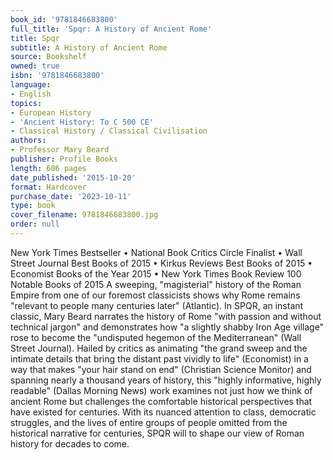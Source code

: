 ```yaml
---
book_id: '9781846683800'
full_title: 'Spqr: A History of Ancient Rome'
title: Spqr
subtitle: A History of Ancient Rome
source: Bookshelf
owned: true
isbn: '9781846683800'
language:
- English
topics:
- European History
- 'Ancient History: To C 500 CE'
- Classical History / Classical Civilisation
authors:
- Professor Mary Beard
publisher: Profile Books
length: 606 pages
date_published: '2015-10-20'
format: Hardcover
purchase_date: '2023-10-11'
type: book
cover_filename: 9781846683800.jpg
order: null
---
```

New York Times Bestseller • National Book Critics Circle Finalist • Wall Street Journal Best Books of 2015 • Kirkus Reviews Best Books of 2015 • Economist Books of the Year 2015 • New York Times Book Review 100 Notable Books of 2015
A sweeping, "magisterial" history of the Roman Empire from one of our foremost classicists shows why Rome remains "relevant to people many centuries later" (Atlantic).
In SPQR, an instant classic, Mary Beard narrates the history of Rome "with passion and without technical jargon" and demonstrates how "a slightly shabby Iron Age village" rose to become the "undisputed hegemon of the Mediterranean" (Wall Street Journal). Hailed by critics as animating "the grand sweep and the intimate details that bring the distant past vividly to life" (Economist) in a way that makes "your hair stand on end" (Christian Science Monitor) and spanning nearly a thousand years of history, this "highly informative, highly readable" (Dallas Morning News) work examines not just how we think of ancient Rome but challenges the comfortable historical perspectives that have existed for centuries. With its nuanced attention to class, democratic struggles, and the lives of entire groups of people omitted from the historical narrative for centuries, SPQR will to shape our view of Roman history for decades to come.

